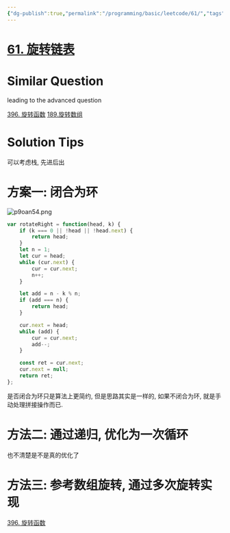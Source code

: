```yaml
---
{"dg-publish":true,"permalink":"/programming/basic/leetcode/61/","tags":["leetcode/linked-list/rotate","leetcode/linked-list/traverse"]}
---
```



# [61. 旋转链表](https://leetcode.cn/problems/rotate-list/)

# Similar Question

leading to the advanced question

[396. 旋转函数](396.%20旋转函数.md)
[189.旋转数组](189.%20Rotate%20Array.md)

# Solution Tips

可以考虑栈, 先进后出

# 方案一: 闭合为环

![p9oan54.png](https://s1.ax1x.com/2023/05/22/p9oan54.png)

```js
var rotateRight = function(head, k) {
    if (k === 0 || !head || !head.next) {
        return head;
    }
    let n = 1;
    let cur = head;
    while (cur.next) {
        cur = cur.next;
        n++;
    }

    let add = n - k % n;
    if (add === n) {
        return head;
    }

    cur.next = head;
    while (add) {
        cur = cur.next;
        add--;
    }

    const ret = cur.next;
    cur.next = null;
    return ret;
};
```

是否闭合为环只是算法上更简约, 但是思路其实是一样的, 如果不闭合为环, 就是手动处理拼接操作而已.

# 方法二: 通过递归, 优化为一次循环

也不清楚是不是真的优化了

# 方法三: 参考数组旋转, 通过多次旋转实现

[396. 旋转函数](396.%20旋转函数.md)
